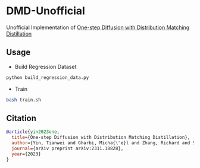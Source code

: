 # DMD-Unofficial

Unofficial Implementation of [One-step Diffusion with Distribution Matching Distillation](https://arxiv.org/abs/2311.18828)

## Usage

- Build Regression Dataset

```bash
python build_regression_data.py
```

- Train 

```bash
bash train.sh
```


## Citation

```bibtex
@article{yin2023one,
  title={One-step Diffusion with Distribution Matching Distillation},
  author={Yin, Tianwei and Gharbi, Micha{\"e}l and Zhang, Richard and Shechtman, Eli and Durand, Fredo and Freeman, William T and Park, Taesung},
  journal={arXiv preprint arXiv:2311.18828},
  year={2023}
}
```